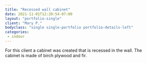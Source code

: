 ```yaml
---
title: "Recessed wall cabinet"
date: 2021-11-01T12:20:54-07:00
layout: "portfolio-single"
client: "Mary P."
bodyclass: "single single-portfolio portfolio-details-left"
categories:
 - indoor
---
```

For this client a cabinet was created that is recessed in the wall. The cabinet is made of birch plywood and fir.
